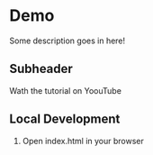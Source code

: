 # Demo

Some description goes in here!

## Subheader

Wath the  tutorial on YoouTube



## Local Development

1. Open index.html in your browser
